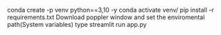 
conda create -p venv python==3,10 -y
conda activate venv/
pip install -r requirements.txt
Download poppler window and set the enviromental path(System variables)
type streamlit run app.py
